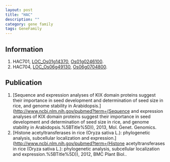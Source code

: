 ```yaml
---
layout: post
title: "HAC"
description: ""
category: gene family
tags: GeneFamily
---
```


## Information
1. HAC701, [LOC_Os01g14370](http://rice.plantbiology.msu.edu/cgi-bin/ORF_infopage.cgi?orf=LOC_Os01g14370), [Os01g0246100](http://rapdb.dna.affrc.go.jp/viewer/gbrowse_details/irgsp1?name=Os01g0246100).
2. HAC704, [LOC_Os06g49130](http://rice.plantbiology.msu.edu/cgi-bin/ORF_infopage.cgi?orf=LOC_Os06g49130), [Os06g0704800](http://rapdb.dna.affrc.go.jp/viewer/gbrowse_details/irgsp1?name=Os06g0704800).

## Publication
1. [Sequence and expression analyses of KIX domain proteins suggest their importance in seed development and determination of seed size in rice, and genome stability in Arabidopsis.](http://www.ncbi.nlm.nih.gov/pubmed?term=(Sequence and expression analyses of KIX domain proteins suggest their importance in seed development and determination of seed size in rice, and genome stability in Arabidopsis.%5BTitle%5D)), 2013, Mol. Genet. Genomics.
2. [Histone acetyltransferases in rice (Oryza sativa L.): phylogenetic analysis, subcellular localization and expression.](http://www.ncbi.nlm.nih.gov/pubmed?term=(Histone acetyltransferases in rice (Oryza sativa L.): phylogenetic analysis, subcellular localization and expression.%5BTitle%5D)), 2012, BMC Plant Biol..


